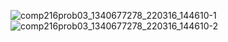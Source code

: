 ![comp216prob03_1340677278_220316_144610-1](https://user-images.githubusercontent.com/105068708/210255999-8ff4dafa-3c87-4cbd-b856-6422c8d05e7f.png)
![comp216prob03_1340677278_220316_144610-2](https://user-images.githubusercontent.com/105068708/210256001-40d0d77a-8169-4e2c-9655-b5989b0360f5.png)
